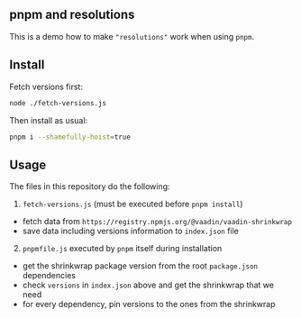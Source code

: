 ## pnpm and resolutions

This is a demo how to make `"resolutions"` work when using `pnpm`.

## Install

Fetch versions first:

```sh
node ./fetch-versions.js
```

Then install as usual:

```sh
pnpm i --shamefully-hoist=true
```

## Usage

The files in this repository do the following:

1. `fetch-versions.js` (must be executed before `pnpm install`)

  - fetch data from `https://registry.npmjs.org/@vaadin/vaadin-shrinkwrap`
  - save data including versions information to `index.json` file

2. `pnpmfile.js` executed by `pnpm` itself during installation

  - get the shrinkwrap package version from the root `package.json` dependencies
  - check `versions` in `index.json` above and get the shrinkwrap that we need
  - for every dependency, pin versions to the ones from the shrinkwrap
